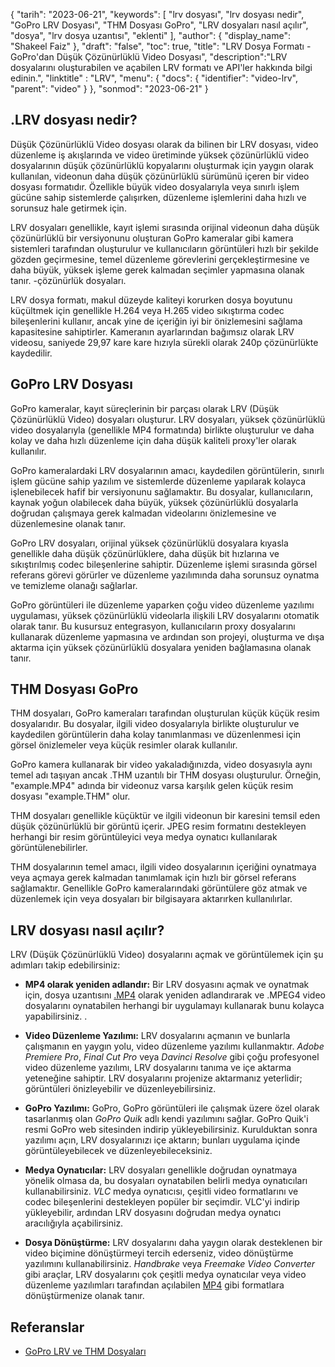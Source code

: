 {
"tarih": "2023-06-21",
  "keywords": [
"lrv dosyası",
"lrv dosyası nedir",
"GoPro LRV Dosyası",
"THM Dosyası GoPro",
"LRV dosyaları nasıl açılır",
"dosya",
"lrv dosya uzantısı",
"eklenti"
],
  "author": {
"display_name": "Shakeel Faiz"
},
"draft": "false",
"toc": true,
"title": "LRV Dosya Formatı - GoPro'dan Düşük Çözünürlüklü Video Dosyası",
  "description":"LRV dosyalarını oluşturabilen ve açabilen LRV formatı ve API'ler hakkında bilgi edinin.",
"linktitle" : "LRV",
  "menu": {
    "docs": {
      "identifier": "video-lrv",
      "parent": "video"
}
},
"sonmod": "2023-06-21"
}

## .LRV dosyası nedir?

Düşük Çözünürlüklü Video dosyası olarak da bilinen bir LRV dosyası, video düzenleme iş akışlarında ve video üretiminde yüksek çözünürlüklü video dosyalarının düşük çözünürlüklü kopyalarını oluşturmak için yaygın olarak kullanılan, videonun daha düşük çözünürlüklü sürümünü içeren bir video dosyası formatıdır. Özellikle büyük video dosyalarıyla veya sınırlı işlem gücüne sahip sistemlerde çalışırken, düzenleme işlemlerini daha hızlı ve sorunsuz hale getirmek için.

LRV dosyaları genellikle, kayıt işlemi sırasında orijinal videonun daha düşük çözünürlüklü bir versiyonunu oluşturan GoPro kameralar gibi kamera sistemleri tarafından oluşturulur ve kullanıcıların görüntüleri hızlı bir şekilde gözden geçirmesine, temel düzenleme görevlerini gerçekleştirmesine ve daha büyük, yüksek işleme gerek kalmadan seçimler yapmasına olanak tanır. -çözünürlük dosyaları.

LRV dosya formatı, makul düzeyde kaliteyi korurken dosya boyutunu küçültmek için genellikle H.264 veya H.265 video sıkıştırma codec bileşenlerini kullanır, ancak yine de içeriğin iyi bir önizlemesini sağlama kapasitesine sahiptirler. Kameranın ayarlarından bağımsız olarak LRV videosu, saniyede 29,97 kare kare hızıyla sürekli olarak 240p çözünürlükte kaydedilir.

## GoPro LRV Dosyası

GoPro kameralar, kayıt süreçlerinin bir parçası olarak LRV (Düşük Çözünürlüklü Video) dosyaları oluşturur. LRV dosyaları, yüksek çözünürlüklü video dosyalarıyla (genellikle MP4 formatında) birlikte oluşturulur ve daha kolay ve daha hızlı düzenleme için daha düşük kaliteli proxy'ler olarak kullanılır.

GoPro kameralardaki LRV dosyalarının amacı, kaydedilen görüntülerin, sınırlı işlem gücüne sahip yazılım ve sistemlerde düzenleme yapılarak kolayca işlenebilecek hafif bir versiyonunu sağlamaktır. Bu dosyalar, kullanıcıların, kaynak yoğun olabilecek daha büyük, yüksek çözünürlüklü dosyalarla doğrudan çalışmaya gerek kalmadan videolarını önizlemesine ve düzenlemesine olanak tanır.

GoPro LRV dosyaları, orijinal yüksek çözünürlüklü dosyalara kıyasla genellikle daha düşük çözünürlüklere, daha düşük bit hızlarına ve sıkıştırılmış codec bileşenlerine sahiptir. Düzenleme işlemi sırasında görsel referans görevi görürler ve düzenleme yazılımında daha sorunsuz oynatma ve temizleme olanağı sağlarlar.

GoPro görüntüleri ile düzenleme yaparken çoğu video düzenleme yazılımı uygulaması, yüksek çözünürlüklü videolarla ilişkili LRV dosyalarını otomatik olarak tanır. Bu kusursuz entegrasyon, kullanıcıların proxy dosyalarını kullanarak düzenleme yapmasına ve ardından son projeyi, oluşturma ve dışa aktarma için yüksek çözünürlüklü dosyalara yeniden bağlamasına olanak tanır.

## THM Dosyası GoPro

THM dosyaları, GoPro kameraları tarafından oluşturulan küçük küçük resim dosyalarıdır. Bu dosyalar, ilgili video dosyalarıyla birlikte oluşturulur ve kaydedilen görüntülerin daha kolay tanımlanması ve düzenlenmesi için görsel önizlemeler veya küçük resimler olarak kullanılır.

GoPro kamera kullanarak bir video yakaladığınızda, video dosyasıyla aynı temel adı taşıyan ancak .THM uzantılı bir THM dosyası oluşturulur. Örneğin, "example.MP4" adında bir videonuz varsa karşılık gelen küçük resim dosyası "example.THM" olur.

THM dosyaları genellikle küçüktür ve ilgili videonun bir karesini temsil eden düşük çözünürlüklü bir görüntü içerir. JPEG resim formatını destekleyen herhangi bir resim görüntüleyici veya medya oynatıcı kullanılarak görüntülenebilirler.

THM dosyalarının temel amacı, ilgili video dosyalarının içeriğini oynatmaya veya açmaya gerek kalmadan tanımlamak için hızlı bir görsel referans sağlamaktır. Genellikle GoPro kameralarındaki görüntülere göz atmak ve düzenlemek için veya dosyaları bir bilgisayara aktarırken kullanılırlar.

## LRV dosyası nasıl açılır?

LRV (Düşük Çözünürlüklü Video) dosyalarını açmak ve görüntülemek için şu adımları takip edebilirsiniz:

- **MP4 olarak yeniden adlandır:** Bir LRV dosyasını açmak ve oynatmak için, dosya uzantısını [.MP4](/tr/video/mp4/) olarak yeniden adlandırarak ve .MPEG4 video dosyalarını oynatabilen herhangi bir uygulamayı kullanarak bunu kolayca yapabilirsiniz. .

- **Video Düzenleme Yazılımı:** LRV dosyalarını açmanın ve bunlarla çalışmanın en yaygın yolu, video düzenleme yazılımı kullanmaktır. _Adobe Premiere Pro_, _Final Cut Pro_ veya _Davinci Resolve_ gibi çoğu profesyonel video düzenleme yazılımı, LRV dosyalarını tanıma ve içe aktarma yeteneğine sahiptir. LRV dosyalarını projenize aktarmanız yeterlidir; görüntüleri önizleyebilir ve düzenleyebilirsiniz.

- **GoPro Yazılımı:** GoPro, GoPro görüntüleri ile çalışmak üzere özel olarak tasarlanmış olan _GoPro Quik_ adlı kendi yazılımını sağlar. GoPro Quik'i resmi GoPro web sitesinden indirip yükleyebilirsiniz. Kurulduktan sonra yazılımı açın, LRV dosyalarınızı içe aktarın; bunları uygulama içinde görüntüleyebilecek ve düzenleyebileceksiniz.

- **Medya Oynatıcılar:** LRV dosyaları genellikle doğrudan oynatmaya yönelik olmasa da, bu dosyaları oynatabilen belirli medya oynatıcıları kullanabilirsiniz. _VLC_ medya oynatıcısı, çeşitli video formatlarını ve codec bileşenlerini destekleyen popüler bir seçimdir. VLC'yi indirip yükleyebilir, ardından LRV dosyasını doğrudan medya oynatıcı aracılığıyla açabilirsiniz.

- **Dosya Dönüştürme:** LRV dosyalarını daha yaygın olarak desteklenen bir video biçimine dönüştürmeyi tercih ederseniz, video dönüştürme yazılımını kullanabilirsiniz. _Handbrake_ veya _Freemake Video Converter_ gibi araçlar, LRV dosyalarını çok çeşitli medya oynatıcılar veya video düzenleme yazılımları tarafından açılabilen [MP4](/tr/video/mp4/) gibi formatlara dönüştürmenize olanak tanır.

## Referanslar
* [GoPro LRV ve THM Dosyaları](https://shotkit.com/lrv-thm-file/)


